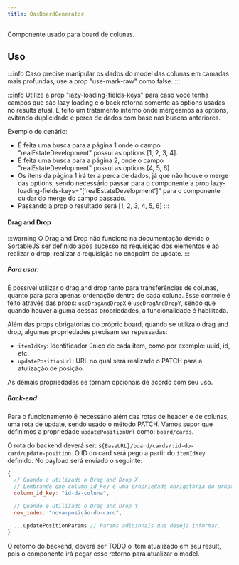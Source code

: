 ```yaml
---
title: QasBoardGenerator
---
```


Componente usado para board de colunas.

<doc-api file="board-generator/QasBoardGenerator" name="QasBoardGenerator" />

## Uso

:::info
Caso precise manipular os dados do model das colunas em camadas mais profundas, use a prop "use-mark-raw" como false.
:::

:::info
Utilize a prop "lazy-loading-fields-keys" para caso você tenha campos que são lazy loading e o back retorna somente
as options usadas no results atual. É feito um tratamento interno onde mergeamos as options, evitando duplicidade e
perca de dados com base nas buscas anteriores.

Exemplo de cenário:
- É feita uma busca para a página 1 onde o campo "realEstateDevelopment" possui as options [1, 2, 3, 4].
- É feita uma busca para a página 2, onde o campo "realEstateDevelopment" possui as options [4, 5, 6]
- Os itens da página 1 irá ter a perca de dados, já que não houve o merge das options, sendo necessário passar para o
componente a prop lazy-loading-fields-keys="['realEstateDevelopment']" para o componente cuidar do merge do campo
passado.
- Passando a prop o resultado será [1, 2, 3, 4, 5, 6]
:::

<doc-example file="QasBoardGenerator/Basic" title="Básico" />


#### Drag and Drop

:::warning
O Drag and Drop não funciona na documentação devido o SortableJS ser definido após sucesso na requisição dos elementos
e ao realizar o drop, realizar a requisição no endpoint de update.
:::

##### Para usar:
É possível utilizar o drag and drop tanto para transferências de colunas, quanto para para apenas ordenação
dentro de cada coluna. Esse controle é feito através das props: `useDragAndDropX` e `useDragAndDropY`,
sendo que quando houver alguma dessas propriedades, a funcionalidade é habilitada.

Além das props obrigatórias do próprio board, quando se utiliza o drag and drop, algumas propriedades precisam ser repassadas:
- `itemIdKey`: Identificador único de cada item, como por exemplo: uuid, id, etc.
- `updatePositionUrl`: URL no qual será realizado o PATCH para a atulização de posição.

As demais propriedades se tornam opcionais de acordo com seu uso.

##### Back-end
Para o funcionamento é necessário além das rotas de header e de colunas, uma rota de update, sendo usado o método PATCH.
Vamos supor que definimos a propriedade `updatePositionUrl` como: `board/cards`.

O rota do backend deverá ser: `${BaseURL}/board/cards/:id-do-card/update-position`. O ID do card será pego a partir do `itemIdKey` definido.
No payload será enviado o seguinte:
```js
{
  // Quando é utilizado o Drag and Drop X
  // Lembrando que column_id_key é uma propriedade obrigatória do próprio QasBoardGenerator.
  column_id_key: "id-da-coluna",

  // Quando é utilizado o Drag and Drop Y
  new_index: "nova-posição-do-card",

  ...updatePositionParams // Params adicionais que deseja informar.
}

```

O retorno do backend, deverá ser TODO o item atualizado em seu result, pois o componente irá pegar esse retorno para atualizar o model.
